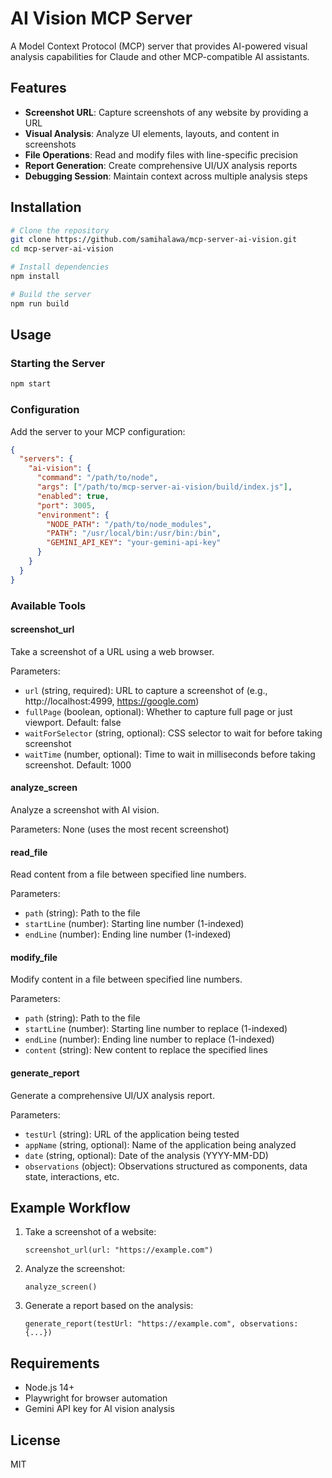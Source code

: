 # AI Vision MCP Server

A Model Context Protocol (MCP) server that provides AI-powered visual analysis capabilities for Claude and other MCP-compatible AI assistants.

## Features

- **Screenshot URL**: Capture screenshots of any website by providing a URL
- **Visual Analysis**: Analyze UI elements, layouts, and content in screenshots
- **File Operations**: Read and modify files with line-specific precision
- **Report Generation**: Create comprehensive UI/UX analysis reports
- **Debugging Session**: Maintain context across multiple analysis steps

## Installation

```bash
# Clone the repository
git clone https://github.com/samihalawa/mcp-server-ai-vision.git
cd mcp-server-ai-vision

# Install dependencies
npm install

# Build the server
npm run build
```

## Usage

### Starting the Server

```bash
npm start
```

### Configuration

Add the server to your MCP configuration:

```json
{
  "servers": {
    "ai-vision": {
      "command": "/path/to/node",
      "args": ["/path/to/mcp-server-ai-vision/build/index.js"],
      "enabled": true,
      "port": 3005,
      "environment": {
        "NODE_PATH": "/path/to/node_modules",
        "PATH": "/usr/local/bin:/usr/bin:/bin",
        "GEMINI_API_KEY": "your-gemini-api-key"
      }
    }
  }
}
```

### Available Tools

#### screenshot_url

Take a screenshot of a URL using a web browser.

Parameters:
- `url` (string, required): URL to capture a screenshot of (e.g., http://localhost:4999, https://google.com)
- `fullPage` (boolean, optional): Whether to capture full page or just viewport. Default: false
- `waitForSelector` (string, optional): CSS selector to wait for before taking screenshot
- `waitTime` (number, optional): Time to wait in milliseconds before taking screenshot. Default: 1000

#### analyze_screen

Analyze a screenshot with AI vision.

Parameters: None (uses the most recent screenshot)

#### read_file

Read content from a file between specified line numbers.

Parameters:
- `path` (string): Path to the file
- `startLine` (number): Starting line number (1-indexed)
- `endLine` (number): Ending line number (1-indexed)

#### modify_file

Modify content in a file between specified line numbers.

Parameters:
- `path` (string): Path to the file
- `startLine` (number): Starting line number to replace (1-indexed)
- `endLine` (number): Ending line number to replace (1-indexed)
- `content` (string): New content to replace the specified lines

#### generate_report

Generate a comprehensive UI/UX analysis report.

Parameters:
- `testUrl` (string): URL of the application being tested
- `appName` (string, optional): Name of the application being analyzed
- `date` (string, optional): Date of the analysis (YYYY-MM-DD)
- `observations` (object): Observations structured as components, data state, interactions, etc.

## Example Workflow

1. Take a screenshot of a website:
   ```
   screenshot_url(url: "https://example.com")
   ```

2. Analyze the screenshot:
   ```
   analyze_screen()
   ```

3. Generate a report based on the analysis:
   ```
   generate_report(testUrl: "https://example.com", observations: {...})
   ```

## Requirements

- Node.js 14+
- Playwright for browser automation
- Gemini API key for AI vision analysis

## License

MIT 